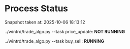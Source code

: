 # Process Status

Snapshot taken at: 2025-10-06 18:13:12

../wintrd/trade_algo.py --task price_update: **NOT RUNNING**

../wintrd/trade_algo.py --task buy_sell: **RUNNING**

